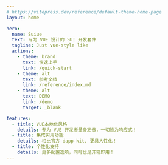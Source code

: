```yaml
---
# https://vitepress.dev/reference/default-theme-home-page
layout: home

hero:
  name: Suiue
  text: 专为 VUE 设计的 SUI 开发套件
  tagline: Just vue-style like
  actions:
    - theme: brand
      text: 快速上手
      link: /quick-start
    - theme: alt
      text: 参考文档
      link: /reference/index.md
    - theme: alt
      text: DEMO
      link: /demo
      target: _blank

features:
  - title: VUE本地化风格
    details: 专为 VUE 开发者量身定做，一切皆为响应式！
  - title: 集成实用功能
    details: 相比官方 dapp-kit, 更具人性化！
  - title: 个性化支持
    details: 更多配置选项，同时也是开箱即用！
---
```


